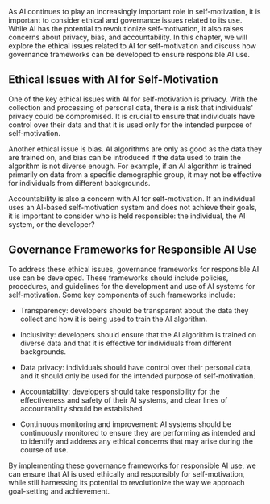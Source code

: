 

As AI continues to play an increasingly important role in self-motivation, it is important to consider ethical and governance issues related to its use. While AI has the potential to revolutionize self-motivation, it also raises concerns about privacy, bias, and accountability. In this chapter, we will explore the ethical issues related to AI for self-motivation and discuss how governance frameworks can be developed to ensure responsible AI use.

Ethical Issues with AI for Self-Motivation
------------------------------------------

One of the key ethical issues with AI for self-motivation is privacy. With the collection and processing of personal data, there is a risk that individuals' privacy could be compromised. It is crucial to ensure that individuals have control over their data and that it is used only for the intended purpose of self-motivation.

Another ethical issue is bias. AI algorithms are only as good as the data they are trained on, and bias can be introduced if the data used to train the algorithm is not diverse enough. For example, if an AI algorithm is trained primarily on data from a specific demographic group, it may not be effective for individuals from different backgrounds.

Accountability is also a concern with AI for self-motivation. If an individual uses an AI-based self-motivation system and does not achieve their goals, it is important to consider who is held responsible: the individual, the AI system, or the developer?

Governance Frameworks for Responsible AI Use
--------------------------------------------

To address these ethical issues, governance frameworks for responsible AI use can be developed. These frameworks should include policies, procedures, and guidelines for the development and use of AI systems for self-motivation. Some key components of such frameworks include:

* Transparency: developers should be transparent about the data they collect and how it is being used to train the AI algorithm.

* Inclusivity: developers should ensure that the AI algorithm is trained on diverse data and that it is effective for individuals from different backgrounds.

* Data privacy: individuals should have control over their personal data, and it should only be used for the intended purpose of self-motivation.

* Accountability: developers should take responsibility for the effectiveness and safety of their AI systems, and clear lines of accountability should be established.

* Continuous monitoring and improvement: AI systems should be continuously monitored to ensure they are performing as intended and to identify and address any ethical concerns that may arise during the course of use.

By implementing these governance frameworks for responsible AI use, we can ensure that AI is used ethically and responsibly for self-motivation, while still harnessing its potential to revolutionize the way we approach goal-setting and achievement.
